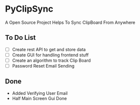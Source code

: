 # PyClipSync

A Open Source Project Helps To Sync ClipBoard From Anywhere

## To Do List

- [ ] Create rest API to get and store data
- [ ] Create GUI for handling frontend stuff
- [ ] Create an algorithm to track Clip Board
- [ ] Password Reset Email Sending

## Done
- Added Verifying User Email
- Half Main Screen Gui Done

